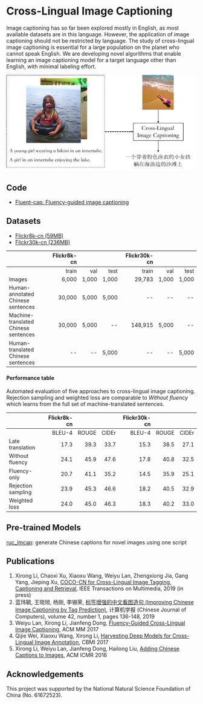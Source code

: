 # Cross-Lingual Image Captioning

Image captioning has so far been explored mostly in English, as most available datasets are in this language. However, the application of image captioning should not be restricted by language. The study of cross-lingual image captioning is essential for a large population on the planet who cannot speak English. We are developing novel algorithms that enable learning an image captioning model for a target language other than English, with minimal labeling effort.

<img src="conceptual.jpg" alt="cross-lingual image captioning" width="500">


## Code

* [Fluent-cap: Fluency-guided image captioning](https://github.com/weiyuk/fluent-cap)

## Datasets

* [Flickr8k-cn (59MB)](http://lixirong.net/data/mm2017/flickr8k-cn.tar.gz)
* [Flickr30k-cn (236MB)](http://lixirong.net/data/mm2017/flickr30k-cn.tar.gz)

|  | Flickr8k-cn |||  Flickr30k-cn |||
|:--- | -----:| -----:| -----:| -----:| -----:| -----:|
|        | train| val | test | train | val | test |
| Images | 6,000 | 1,000 | 1,000| 29,783 | 1,000 | 1,000|
| Human-annotated <br/> Chinese sentences      | 30,000 | 5,000 | 5,000 |  -- | -- |  --  |
| Machine-translated <br/> Chinese sentences | 30,000 | 5,000 | -- | 148,915 | 5,000 | -- |
| Human-translated <br/> Chinese sentences   | --     | --    | 5,000 |  -- | -- | 5,000|

#### Performance table

Automated evaluation of five approaches to cross-lingual image captioning. Rejection sampling and weighted loss are comparable to *Without fluency* which learns from the full set of machine-translated sentences.

|  | Flickr8k-cn |||  Flickr30k-cn |||
|:--- | -----:| -----:| -----:| -----:| -----:| -----:|
|        | BLEU-4| ROUGE | CIDEr | BLEU-4| ROUGE | CIDEr
| Late translation  | 17.3 | 39.3 | 33.7 | 15.3 | 38.5 | 27.1 |
| Without fluency   | 24.1 | 45.9 | 47.6 | 17.8 | 40.8 | 32.5 |
| Fluency-only      | 20.7 | 41.1 | 35.2 | 14.5 | 35.9 | 25.1 |
| Rejection sampling| 23.9 | 45.3 | 46.6 | 18.2 | 40.5 | 32.9 |
| Weighted loss     | 24.0 | 45.0 | 46.3 | 18.3 | 40.2 | 33.0 |


## Pre-trained Models

[ruc_imcap](pretrained): generate Chinese captions for novel images using one script

## Publications

1. Xirong Li, Chaoxi Xu, Xiaoxu Wang, Weiyu Lan, Zhengxiong Jia, Gang Yang, Jieping Xu, [COCO-CN for Cross-Lingual Image Tagging, Captioning and Retrieval](https://github.com/li-xirong/coco-cn), IEEE Transactions on Multimedia, 2019 (in press)
2. 蓝玮毓, 王晓旭, 杨刚, 李锡荣, [标签增强的中文看图造句 (Improving Chinese Image Captioning by Tag Prediction)](http://cjc.ict.ac.cn/online/onlinepaper/lwy-201916191641.pdf), 计算机学报 (Chinese Journal of Computers), volume 42, number 1, pages 136-148, 2019
3. Weiyu Lan, Xirong Li, Jianfeng Dong, [Fluency-Guided Cross-Lingual Image Captioning](https://doi.org/10.1145/3123266.3123366), ACM MM 2017
4. Qijie Wei, Xiaoxu Wang, Xirong Li, [Harvesting Deep Models for Cross-Lingual Image Annotation](https://doi.org/10.1145/3095713.3095751), CBMI 2017
5. Xirong Li, Weiyu Lan, Jianfeng Dong, Hailong Liu, [Adding Chinese Captions to Images](https://doi.org/10.1145/2911996.2912049), ACM ICMR 2016

## Acknowledgements

This project was supported by the National Natural Science Foundation of China (No. 61672523).
